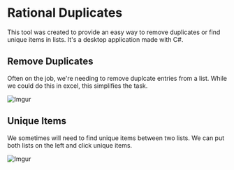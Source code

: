 # Rational Duplicates
This tool was created to provide an easy way to remove duplicates or find unique items in lists. It's a desktop application made with C#.

## Remove Duplicates
Often on the job, we're needing to remove duplcate entries from a list. While we could do this in excel, this simplifies the task.

![Imgur](https://i.imgur.com/vVrSxUy.png)

## Unique Items
We sometimes will need to find unique items between two lists. We can put both lists on the left and click unique items.

![Imgur](https://i.imgur.com/T7k0EyO.png)

